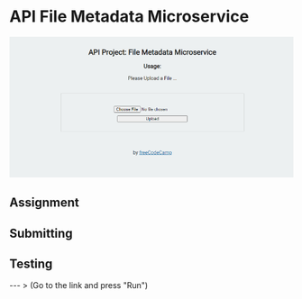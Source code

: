 # API File Metadata Microservice

<img src = "images/fileup.png"> 

## Assignment



## Submitting



## Testing 
   --- > (Go to the link and press "Run")
